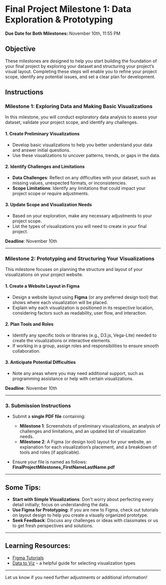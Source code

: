 # Final Project Milestone 1: Data Exploration & Prototyping

**Due Date for Both Milestones:** November 10th, 11:55 PM

## Objective

These milestones are designed to help you start building the foundation of your final project by exploring your dataset and structuring your project’s visual layout. Completing these steps will enable you to refine your project scope, identify any potential issues, and set a clear plan for development.

## Instructions

### Milestone 1: Exploring Data and Making Basic Visualizations

In this milestone, you will conduct exploratory data analysis to assess your dataset, validate your project scope, and identify any challenges.

#### 1. Create Preliminary Visualizations

- Develop basic visualizations to help you better understand your data and answer initial questions.
- Use these visualizations to uncover patterns, trends, or gaps in the data.

#### 2. Identify Challenges and Limitations

- **Data Challenges**: Reflect on any difficulties with your dataset, such as missing values, unexpected formats, or inconsistencies.
- **Scope Limitations**: Identify any limitations that could impact your project scope or require adjustments.

#### 3. Update Scope and Visualization Needs

- Based on your exploration, make any necessary adjustments to your project scope.
- List the types of visualizations you will need to create in your final project.

**Deadline**: November 10th

---

### Milestone 2: Prototyping and Structuring Your Visualizations

This milestone focuses on planning the structure and layout of your visualizations on your project website.

#### 1. Create a Website Layout in Figma

- Design a website layout using **Figma** (or any preferred design tool) that shows where each visualization will be placed.
- Explain why each visualization is positioned in its respective location, considering factors such as readability, user flow, and interaction.

#### 2. Plan Tools and Roles

- Identify any specific tools or libraries (e.g., D3.js, Vega-Lite) needed to create the visualizations or interactive elements.
- If working in a group, assign roles and responsibilities to ensure smooth collaboration.

#### 3. Anticipate Potential Difficulties

- Note any areas where you may need additional support, such as programming assistance or help with certain visualizations.

**Deadline**: November 10th

---

### 3. Submission Instructions

- Submit a **single PDF file** containing:
  - **Milestone 1**: Screenshots of preliminary visualizations, an analysis of challenges and limitations, and an updated list of visualization needs.
  - **Milestone 2**: A Figma (or design tool) layout for your website, an explanation for each visualization’s placement, and a breakdown of tools and roles (if applicable).

- Ensure your file is named as follows:  
  **FinalProjectMilestones_FirstNameLastName.pdf**

---

## Some Tips:

- **Start with Simple Visualizations**: Don’t worry about perfecting every detail initially; focus on understanding the data.
- **Use Figma for Prototyping**: If you are new to Figma, check out tutorials on layout design to help you create a visually organized prototype.
- **Seek Feedback**: Discuss any challenges or ideas with classmates or us to get fresh perspectives and solutions.

---

## Learning Resources:

- [Figma Tutorials](https://www.figma.com/resource-library/design-basics/)
- [Data to Viz](https://www.data-to-viz.com/) – a helpful guide for selecting visualization types

---

Let us know if you need further adjustments or additional information!
